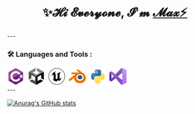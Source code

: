 <h1 align="center">✨𝓗𝓲 𝓔𝓿𝓮𝓻𝔂𝓸𝓷𝓮, 𝓘'𝓶 <a href="https://daniilshat.ru/" target="_blank">𝓜𝓪𝔁⚡</a></h1>
---

### :hammer_and_wrench: Languages and Tools :
<div >
  <img src="https://github.com/devicons/devicon/blob/master/icons/csharp/csharp-original.svg" title="CSharp" alt="CSharp" width="40" height="40"/>&nbsp;
  <img src="https://github.com/devicons/devicon/blob/master/icons/unity/unity-original.svg" title="Unity" alt="Unity" width="40" height="40"/>&nbsp;
  <img src="https://github.com/devicons/devicon/blob/master/icons/unrealengine/unrealengine-original.svg" title="UE4" alt="UE4" width="40" height="40"/>&nbsp;
  <img src="https://github.com/devicons/devicon/blob/master/icons/blender/blender-original.svg" title="blender" alt="blender" width="40" height="40"/>&nbsp;
  <img src="https://github.com/devicons/devicon/blob/master/icons/python/python-original.svg" title="Python" alt="Python" width="40" height="40"/>&nbsp;
  <img src="https://github.com/devicons/devicon/blob/master/icons/visualstudio/visualstudio-original.svg" title="VS2022" alt="VS2022" width="40" height="40"/>&nbsp;
</div>
---

[![Anurag's GitHub stats](https://github-readme-stats.vercel.app/api?username=Hax5000)](https://github.com/anuraghazra/github-readme-stats)

<!--
**Hax5000/Hax5000** is a ✨ _special_ ✨ repository because its `README.md` (this file) appears on your GitHub profile.

Here are some ideas to get you started:

- 🔭 I’m currently working on ...
- 🌱 I’m currently learning ...
- 👯 I’m looking to collaborate on ...
- 🤔 I’m looking for help with ...
- 💬 Ask me about ...
- 📫 How to reach me: ...
- 😄 Pronouns: ...
- ⚡ Fun fact: ...
-->
